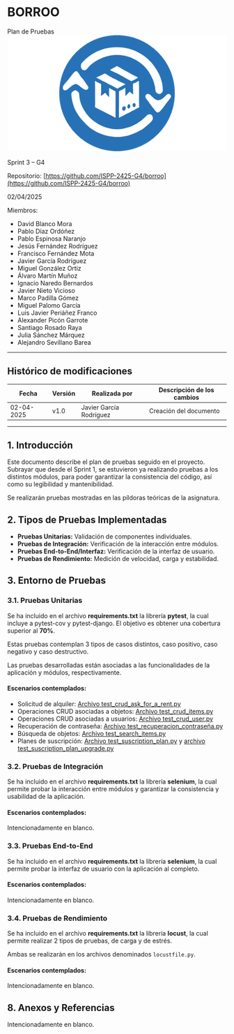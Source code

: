 # BORROO

Plan de Pruebas
![](../imagenes/borrooLogo.png)

Sprint 3 – G4

Repositorio: [https://github.com/ISPP-2425-G4/borroo](https://github.com/ISPP-2425-G4/borroo)

02/04/2025

Miembros:

-   David Blanco Mora
-   Pablo Díaz Ordóñez
-   Pablo Espinosa Naranjo
-   Jesús Fernández Rodríguez
-   Francisco Fernández Mota
-   Javier García Rodríguez
-   Miguel González Ortiz
-   Álvaro Martín Muñoz
-   Ignacio Naredo Bernardos
-   Javier Nieto Vicioso
-   Marco Padilla Gómez
-   Miguel Palomo García
-   Luis Javier Periáñez Franco
-   Alexander Picón Garrote
-   Santiago Rosado Raya
-   Julia Sánchez Márquez
-   Alejandro Sevillano Barea

----------------
## **Histórico de modificaciones**

| Fecha      | Versión | Realizada por   | Descripción de los cambios |
| ---------- | ------- | --------------- | -------------------------- |
| 02-04-2025 | v1.0    | Javier García Rodríguez | Creación del documento |

----------------

## 1. Introducción
Este documento describe el plan de pruebas seguido en el proyecto. Subrayar que desde el Sprint 1, se estuvieron ya realizando pruebas a los distintos módulos, para poder garantizar la consistencia del código, así como su legibilidad y mantenibilidad.

Se realizarán pruebas mostradas en las píldoras teóricas de la asignatura.


## 2. Tipos de Pruebas Implementadas
- **Pruebas Unitarias:** Validación de componentes individuales.
- **Pruebas de Integración:** Verificación de la interacción entre módulos.
- **Pruebas End-to-End/Interfaz:** Verificación de la interfaz de usuario.
- **Pruebas de Rendimiento:** Medición de velocidad, carga y estabilidad.

## 3. Entorno de Pruebas

### 3.1. Pruebas Unitarias

Se ha incluido en el archivo **requirements.txt** la librería **pytest**, la cual incluye a  pytest-cov y pytest-django. El objetivo es obtener una cobertura superior al **70%**.

Estas pruebas contemplan 3 tipos de casos distintos, caso positivo, caso negativo y caso destructivo. 

Las pruebas desarrolladas están asociadas a las funcionalidades de la aplicación y módulos, respectivamente.

#### Escenarios contemplados:

- Solicitud de alquiler: [Archivo test_crud_ask_for_a_rent.py](https://github.com/ISPP-2425-G4/borroo/blob/main/backend/tests/unit/test_crud_ask_for_a_rent.py)
- Operaciones CRUD asociadas a objetos: [Archivo test_crud_items.py](https://github.com/ISPP-2425-G4/borroo/blob/main/backend/tests/unit/test_crud_items.py)
- Operaciones CRUD asociadas a usuarios: [Archivo test_crud_user.py](https://github.com/ISPP-2425-G4/borroo/blob/main/backend/tests/unit/test_crud_user.py)
- Recuperación de contraseña: [Archivo test_recuperacion_contraseña.py](https://github.com/ISPP-2425-G4/borroo/blob/main/backend/tests/unit/test_recuperacion_contrase%C3%B1a.py)
- Búsqueda de objetos: [Archivo test_search_items.py](https://github.com/ISPP-2425-G4/borroo/blob/main/backend/tests/unit/test_search_items.py)
- Planes de suscripción: [Archivo test_suscription_plan.py](https://github.com/ISPP-2425-G4/borroo/blob/main/backend/tests/unit/test_suscription_plan.py) y [archivo test_suscription_plan_upgrade.py](https://github.com/ISPP-2425-G4/borroo/blob/main/backend/tests/unit/test_suscription_plan_upgrade.py)


### 3.2. Pruebas de Integración

Se ha incluido en el archivo **requirements.txt** la librería **selenium**, la cual permite probar la interacción entre módulos y garantizar la consistencia y usabilidad de la aplicación.

#### Escenarios contemplados:

Intencionadamente en blanco.


### 3.3. Pruebas End-to-End

Se ha incluido en el archivo **requirements.txt** la librería **selenium**, la cual permite probar la interfaz de usuario con la aplicación al completo.

#### Escenarios contemplados:

Intencionadamente en blanco.


### 3.4. Pruebas de Rendimiento

Se ha incluido en el archivo **requirements.txt** la librería **locust**, la cual permite realizar 2 tipos de pruebas, de carga y de estrés.

Ambas se realizarán en los archivos denominados `locustfile.py`.

#### Escenarios contemplados:

Intencionadamente en blanco.


## 8. Anexos y Referencias

Intencionadamente en blanco.